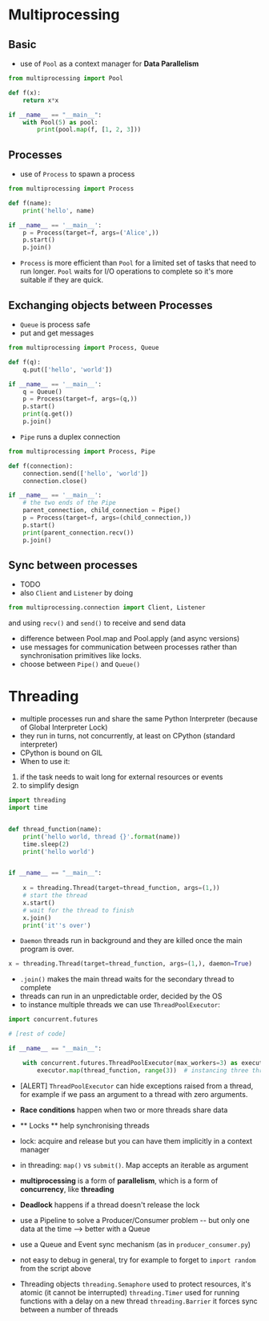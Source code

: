 # Multiprocessing

## Basic
- use of `Pool` as a context manager for **Data Parallelism**

```python
from multiprocessing import Pool

def f(x):
    return x*x

if __name__ == "__main__":
    with Pool(5) as pool:
        print(pool.map(f, [1, 2, 3]))
```

## Processes
- use of `Process` to spawn a process 

```python
from multiprocessing import Process

def f(name):
    print('hello', name)

if __name__ == '__main__':
    p = Process(target=f, args=('Alice',))
    p.start()
    p.join()
```

- `Process` is more efficient than `Pool` for a limited set of tasks that need to run longer. `Pool` waits for I/O operations to complete so it's more suitable if they are quick.

## Exchanging objects between Processes
- `Queue` is process safe
- put and get messages

```python
from multiprocessing import Process, Queue

def f(q):
    q.put(['hello', 'world']) 

if __name__ == '__main__':
    q = Queue()
    p = Process(target=f, args=(q,))
    p.start()
    print(q.get())
    p.join()
```

- `Pipe` runs a duplex connection

```python
from multiprocessing import Process, Pipe

def f(connection):
    connection.send(['hello', 'world']) 
    connection.close()

if __name__ == '__main__':
    # the two ends of the Pipe
    parent_connection, child_connection = Pipe()
    p = Process(target=f, args=(child_connection,))
    p.start()
    print(parent_connection.recv())
    p.join()
```

## Sync between processes
- TODO
- also `Client` and `Listener` by doing
```python
from multiprocessing.connection import Client, Listener
```
and using `recv()` and `send()` to receive and send data

- difference between Pool.map and Pool.apply (and async versions)
- use messages for communication between processes rather than synchronisation primitives like locks.
- choose between `Pipe()` and `Queue()`

# Threading

- multiple processes run and share the same Python Interpreter (because of Global Interpreter Lock)
- they run in turns, not concurrently, at least on CPython (standard interpreter)
- CPython is bound on GIL
- When to use it:
1. if the task needs to wait long for external resources or events
2. to simplify design

```python
import threading
import time


def thread_function(name):
    print('hello world, thread {}'.format(name))
    time.sleep(2)
    print('hello world')


if __name__ == "__main__":
    
    x = threading.Thread(target=thread_function, args=(1,))
    # start the thread
    x.start()
    # wait for the thread to finish
    x.join()
    print('it''s over')
```

- `Daemon` threads run in background and they are killed once the main program is over.

```python
x = threading.Thread(target=thread_function, args=(1,), daemon=True)
```

- `.join()` makes the main thread waits for the secondary thread to complete
- threads can run in an unpredictable order, decided by the OS
- to instance multiple threads we can use `ThreadPoolExecutor`:

```python
import concurrent.futures

# [rest of code]

if __name__ == "__main__":

    with concurrent.futures.ThreadPoolExecutor(max_workers=3) as executor:
        executor.map(thread_function, range(3))  # instancing three threads and join each of them
```

- [ALERT] `ThreadPoolExecutor` can hide exceptions raised from a thread, for example if we pass an argument to a thread with zero arguments.
- **Race conditions** happen when two or more threads share data
- ** Locks ** help synchronising threads



- lock: acquire and release but you can have them implicitly in a context manager
- in threading: `map()` vs `submit()`. Map accepts an iterable as argument
-  **multiprocessing** is a form of **parallelism**, which is a form of **concurrency**, like **threading**
- **Deadlock** happens if a thread doesn't release the lock
- use a Pipeline to solve a Producer/Consumer problem
    -- but only one data at the time
    --> better with a Queue
- use a Queue and Event sync mechanism (as in `producer_consumer.py`)
- not easy to debug in general, try for example to forget to `import random` from the script above
- Threading objects
    `threading.Semaphore` used to protect resources, it's atomic (it cannot be interrupted)
    `threading.Timer` used for running functions with a delay on a new thread
    `threading.Barrier` it forces sync between a number of threads